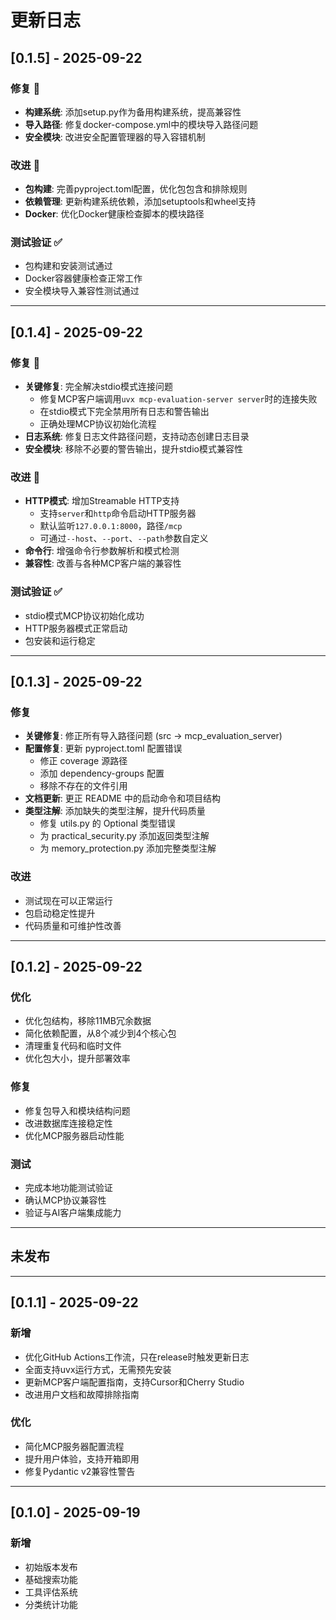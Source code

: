# 更新日志

## [0.1.5] - 2025-09-22

### 修复 🔧
- **构建系统**: 添加setup.py作为备用构建系统，提高兼容性
- **导入路径**: 修复docker-compose.yml中的模块导入路径问题
- **安全模块**: 改进安全配置管理器的导入容错机制

### 改进 🚀
- **包构建**: 完善pyproject.toml配置，优化包包含和排除规则
- **依赖管理**: 更新构建系统依赖，添加setuptools和wheel支持
- **Docker**: 优化Docker健康检查脚本的模块路径

### 测试验证 ✅
- 包构建和安装测试通过
- Docker容器健康检查正常工作
- 安全模块导入兼容性测试通过

---

## [0.1.4] - 2025-09-22

### 修复 🔧
- **关键修复**: 完全解决stdio模式连接问题
  - 修复MCP客户端调用`uvx mcp-evaluation-server server`时的连接失败
  - 在stdio模式下完全禁用所有日志和警告输出
  - 正确处理MCP协议初始化流程
- **日志系统**: 修复日志文件路径问题，支持动态创建日志目录
- **安全模块**: 移除不必要的警告输出，提升stdio模式兼容性

### 改进 🚀
- **HTTP模式**: 增加Streamable HTTP支持
  - 支持`server`和`http`命令启动HTTP服务器
  - 默认监听`127.0.0.1:8000`，路径`/mcp`
  - 可通过`--host`、`--port`、`--path`参数自定义
- **命令行**: 增强命令行参数解析和模式检测
- **兼容性**: 改善与各种MCP客户端的兼容性

### 测试验证 ✅
- stdio模式MCP协议初始化成功
- HTTP服务器模式正常启动
- 包安装和运行稳定

---

## [0.1.3] - 2025-09-22

### 修复
- **关键修复**: 修正所有导入路径问题 (src → mcp_evaluation_server)
- **配置修复**: 更新 pyproject.toml 配置错误
  - 修正 coverage 源路径
  - 添加 dependency-groups 配置
  - 移除不存在的文件引用
- **文档更新**: 更正 README 中的启动命令和项目结构
- **类型注解**: 添加缺失的类型注解，提升代码质量
  - 修复 utils.py 的 Optional 类型错误
  - 为 practical_security.py 添加返回类型注解
  - 为 memory_protection.py 添加完整类型注解

### 改进
- 测试现在可以正常运行
- 包启动稳定性提升
- 代码质量和可维护性改善

---

## [0.1.2] - 2025-09-22

### 优化
- 优化包结构，移除11MB冗余数据
- 简化依赖配置，从8个减少到4个核心包
- 清理重复代码和临时文件
- 优化包大小，提升部署效率

### 修复
- 修复包导入和模块结构问题
- 改进数据库连接稳定性
- 优化MCP服务器启动性能

### 测试
- 完成本地功能测试验证
- 确认MCP协议兼容性
- 验证与AI客户端集成能力

---

## 未发布

---

## [0.1.1] - 2025-09-22

### 新增
- 优化GitHub Actions工作流，只在release时触发更新日志
- 全面支持uvx运行方式，无需预先安装
- 更新MCP客户端配置指南，支持Cursor和Cherry Studio
- 改进用户文档和故障排除指南

### 优化
- 简化MCP服务器配置流程
- 提升用户体验，支持开箱即用
- 修复Pydantic v2兼容性警告

---

## [0.1.0] - 2025-09-19

### 新增
- 初始版本发布
- 基础搜索功能
- 工具评估系统
- 分类统计功能
